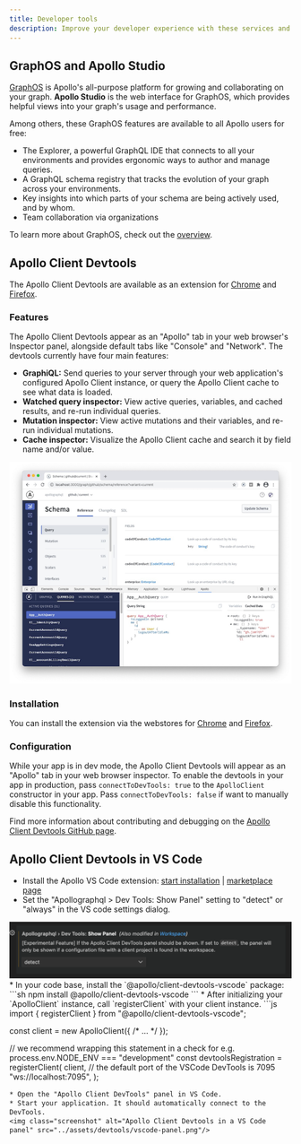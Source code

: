```yaml
---
title: Developer tools
description: Improve your developer experience with these services and extensions
---
```


## GraphOS and Apollo Studio

[GraphOS](/graphos/) is Apollo's all-purpose platform for growing and collaborating on your graph. **Apollo Studio** is the web interface for GraphOS, which provides helpful views into your graph's usage and performance.

Among others, these GraphOS features are available to all Apollo users for free:

- The Explorer, a powerful GraphQL IDE that connects to all your environments and provides ergonomic ways to author and manage queries.
- A GraphQL schema registry that tracks the evolution of your graph across your environments.
- Key insights into which parts of your schema are being actively used, and by whom.
- Team collaboration via organizations

To learn more about GraphOS, check out the [overview](/graphos/).

## Apollo Client Devtools

The Apollo Client Devtools are available as an extension for [Chrome](https://chrome.google.com/webstore/detail/apollo-client-developer-t/jdkknkkbebbapilgoeccciglkfbmbnfm) and [Firefox](https://addons.mozilla.org/en-US/firefox/addon/apollo-developer-tools/).

### Features

The Apollo Client Devtools appear as an "Apollo" tab in your web browser's Inspector panel, alongside default tabs like "Console" and "Network". The devtools currently have four main features:

- **GraphiQL:** Send queries to your server through your web application's configured Apollo Client instance, or query the Apollo Client cache to see what data is loaded.
- **Watched query inspector:** View active queries, variables, and cached results, and re-run individual queries.
- **Mutation inspector:** View active mutations and their variables, and re-run individual mutations.
- **Cache inspector:** Visualize the Apollo Client cache and search it by field name and/or value.

<img class="screenshot" alt="Apollo Client Devtools" src="../assets/devtools/apollo-client-devtools/ac-browser-devtools-3.png"/>

### Installation

You can install the extension via the webstores for [Chrome](https://chrome.google.com/webstore/detail/apollo-client-developer-t/jdkknkkbebbapilgoeccciglkfbmbnfm) and [Firefox](https://addons.mozilla.org/en-US/firefox/addon/apollo-developer-tools/).

### Configuration

While your app is in dev mode, the Apollo Client Devtools will appear as an "Apollo" tab in your web browser inspector. To enable the devtools in your app in production, pass `connectToDevTools: true` to the `ApolloClient` constructor in your app. Pass `connectToDevTools: false` if want to manually disable this functionality.

Find more information about contributing and debugging on the [Apollo Client Devtools GitHub page](https://github.com/apollographql/apollo-client-devtools).

## Apollo Client Devtools in VS Code

* Install the Apollo VS Code extension: [start installation](vscode:extension/apollographql.vscode-apollo) | [marketplace page](https://marketplace.visualstudio.com/items?itemName=apollographql.vscode-apollo)
* Set the "Apollographql > Dev Tools: Show Panel" setting to "detect" or "always" in the VS code settings dialog.
<img class="screenshot" alt="A screenshot of the VS Code settings dialog focusing on the 'Show Panel' option" src="../assets/devtools/vscode-setting.png"/>
* In your code base, install the `@apollo/client-devtools-vscode` package:
```sh
npm install @apollo/client-devtools-vscode
```
* After initializing your `ApolloClient` instance, call `registerClient` with your client instance.
```js
import { registerClient } from "@apollo/client-devtools-vscode";

const client = new ApolloClient({ /* ... */ });

// we recommend wrapping this statement in a check for e.g. process.env.NODE_ENV === "development"
const devtoolsRegistration = registerClient(
  client,
  // the default port of the VSCode DevTools is 7095
  "ws://localhost:7095",
);
```
* Open the "Apollo Client DevTools" panel in VS Code.
* Start your application. It should automatically connect to the DevTools.
<img class="screenshot" alt="Apollo Client Devtools in a VS Code panel" src="../assets/devtools/vscode-panel.png"/>
